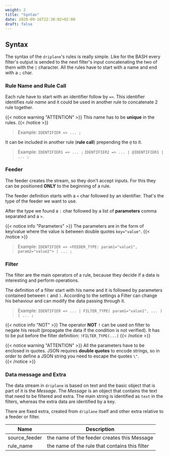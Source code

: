 ```yaml
---
weight: 2
title: "Syntax"
date: 2020-09-16T22:38:02+02:00
draft: false
---
```


## Syntax

The syntax of the `driplane`'s rules is really simple. Like for the BASH every filter's output is sended to the next filter's input concatenating the two of them with the `|` character.
All the rules have to start with a name and end with a `;` char.

### Rule Name and Rule Call

Each rule have to start with an identifier follow by `=>`. This identifier identifies _rule name_ and it could be used in another rule to concatenate 2 rule together.

{{< notice warning "ATTENTION" >}} 
This name has to be **unique** in the rules.
{{< /notice >}}

> Example:
> `IDENTIFIER => ... ;`

It can be included in another rule (**rule call**) prepending the `@` to it.

> Example:
> `IDENTIFIER1 => ... ;`
> `IDENTIFIER2 => ... | @IDENTIFIER1 | ... ;`

### Feeder

The feeder creates the stream, so they don't accept inputs. For this they can be positioned **ONLY** to the beginning of a rule.

The feeder definition starts with a `<` char followed by an identifier. That's the type of the feeder we want to use.
 
After the type we found a `:` char followed by a list of **parameters** comma separated and a `>`.

{{< notice info "Parameters" >}} 
The parameters are in the form of key/value where the value is between double quotes `key="value"`.
{{< /notice >}}

> Example:
> `IDENTIFIER => <FEEDER_TYPE: param1="value1", param2="value2"> | ... ;` 

### Filter

The filter are the main operators of a rule, because they decide if a data is interesting and perform operations. 

The definition of a filter start with his name and it is followed by parameters contained between `(` and `)`.
According to the settings a Filter can change his behaviour and can modify the data passing through it.

> Example:
> `IDENTIFIER => ... | FILTER_TYPE( param1="value1", ... ) | ... ;`

{{< notice info "NOT" >}} 
The operator **NOT** `!` can be used on filter to negate his result (propagate the data if the condition is not verified).
It has to be put before the filter definition: `!FILTER_TYPE(...)`
{{< /notice >}}

{{< notice warning "ATTENTION" >}} 
All the parameters have to be enclosed in quotes. 
JSON requires **double quotes** to encode strings, so in order to define a JSON string you need to escape the quotes `\"`.  
{{< /notice >}}

### Data message and Extra

The data stream in `driplane` is based on text and the basic object that is part of it is the _Message_. 
The _Message_ is an object that contains the text that need to be filtered and extra.
The main string is identified as `text` in the filters, whereas the extra data are identified by a key.

There are fixed extra, created from `driplane` itself and other extra relative to a feeder or filter.

| Name | Description |
| --- | --- |
| source_feeder | the name of the feeder creates this Message |
| rule_name | the name of the rule that contains this filter |